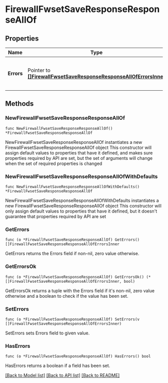 # FirewallFwsetSaveResponseResponseAllOf

## Properties

Name | Type | Description | Notes
------------ | ------------- | ------------- | -------------
**Errors** | Pointer to [**[]FirewallFwsetSaveResponseResponseAllOfErrorsInner**](FirewallFwsetSaveResponseResponseAllOfErrorsInner.md) | entry objects that failed insertion into fwset | [optional] 

## Methods

### NewFirewallFwsetSaveResponseResponseAllOf

`func NewFirewallFwsetSaveResponseResponseAllOf() *FirewallFwsetSaveResponseResponseAllOf`

NewFirewallFwsetSaveResponseResponseAllOf instantiates a new FirewallFwsetSaveResponseResponseAllOf object
This constructor will assign default values to properties that have it defined,
and makes sure properties required by API are set, but the set of arguments
will change when the set of required properties is changed

### NewFirewallFwsetSaveResponseResponseAllOfWithDefaults

`func NewFirewallFwsetSaveResponseResponseAllOfWithDefaults() *FirewallFwsetSaveResponseResponseAllOf`

NewFirewallFwsetSaveResponseResponseAllOfWithDefaults instantiates a new FirewallFwsetSaveResponseResponseAllOf object
This constructor will only assign default values to properties that have it defined,
but it doesn't guarantee that properties required by API are set

### GetErrors

`func (o *FirewallFwsetSaveResponseResponseAllOf) GetErrors() []FirewallFwsetSaveResponseResponseAllOfErrorsInner`

GetErrors returns the Errors field if non-nil, zero value otherwise.

### GetErrorsOk

`func (o *FirewallFwsetSaveResponseResponseAllOf) GetErrorsOk() (*[]FirewallFwsetSaveResponseResponseAllOfErrorsInner, bool)`

GetErrorsOk returns a tuple with the Errors field if it's non-nil, zero value otherwise
and a boolean to check if the value has been set.

### SetErrors

`func (o *FirewallFwsetSaveResponseResponseAllOf) SetErrors(v []FirewallFwsetSaveResponseResponseAllOfErrorsInner)`

SetErrors sets Errors field to given value.

### HasErrors

`func (o *FirewallFwsetSaveResponseResponseAllOf) HasErrors() bool`

HasErrors returns a boolean if a field has been set.


[[Back to Model list]](../README.md#documentation-for-models) [[Back to API list]](../README.md#documentation-for-api-endpoints) [[Back to README]](../README.md)


